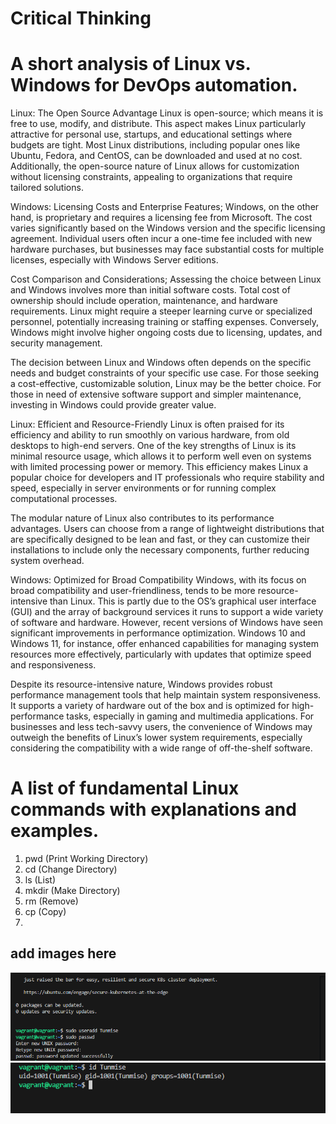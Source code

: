 # Critical Thinking

# A short analysis of Linux vs. Windows for DevOps automation.


Linux: The Open Source Advantage
Linux is open-source;
which means it is free to use, modify, and distribute. This aspect makes Linux particularly attractive for personal use, startups, and educational settings where budgets are tight. Most Linux distributions, including popular ones like Ubuntu, Fedora, and CentOS, can be downloaded and used at no cost. Additionally, the open-source nature of Linux allows for customization without licensing constraints, appealing to organizations that require tailored solutions.

Windows: Licensing Costs and Enterprise Features;
Windows, on the other hand, is proprietary and requires a licensing fee from Microsoft. The cost varies significantly based on the Windows version and the specific licensing agreement. Individual users often incur a one-time fee included with new hardware purchases, but businesses may face substantial costs for multiple licenses, especially with Windows Server editions.


Cost Comparison and Considerations;
Assessing the choice between Linux and Windows involves more than initial software costs. Total cost of ownership should include operation, maintenance, and hardware requirements. Linux might require a steeper learning curve or specialized personnel, potentially increasing training or staffing expenses. Conversely, Windows might involve higher ongoing costs due to licensing, updates, and security management.

The decision between Linux and Windows often depends on the specific needs and budget constraints of your specific use case. For those seeking a cost-effective, customizable solution, Linux may be the better choice. For those in need of extensive software support and simpler maintenance, investing in Windows could provide greater value.



Linux: Efficient and Resource-Friendly
Linux is often praised for its efficiency and ability to run smoothly on various hardware, from old desktops to high-end servers. One of the key strengths of Linux is its minimal resource usage, which allows it to perform well even on systems with limited processing power or memory. This efficiency makes Linux a popular choice for developers and IT professionals who require stability and speed, especially in server environments or for running complex computational processes.

The modular nature of Linux also contributes to its performance advantages. Users can choose from a range of lightweight distributions that are specifically designed to be lean and fast, or they can customize their installations to include only the necessary components, further reducing system overhead.



Windows: Optimized for Broad Compatibility
Windows, with its focus on broad compatibility and user-friendliness, tends to be more resource-intensive than Linux. This is partly due to the OS’s graphical user interface (GUI) and the array of background services it runs to support a wide variety of software and hardware. However, recent versions of Windows have seen significant improvements in performance optimization. Windows 10 and Windows 11, for instance, offer enhanced capabilities for managing system resources more effectively, particularly with updates that optimize speed and responsiveness.

Despite its resource-intensive nature, Windows provides robust performance management tools that help maintain system responsiveness. It supports a variety of hardware out of the box and is optimized for high-performance tasks, especially in gaming and multimedia applications. For businesses and less tech-savvy users, the convenience of Windows may outweigh the benefits of Linux’s lower system requirements, especially considering the compatibility with a wide range of off-the-shelf software.

# A list of fundamental Linux commands with explanations and examples.

1. pwd (Print Working Directory)
2. cd (Change Directory)
3. ls (List)
4. mkdir (Make Directory)
5. rm (Remove)
6. cp (Copy)
7. 

## add images here

![pro-11.1](pro-11.1.PNG)
![pro11.2](pro11.2.PNG)
